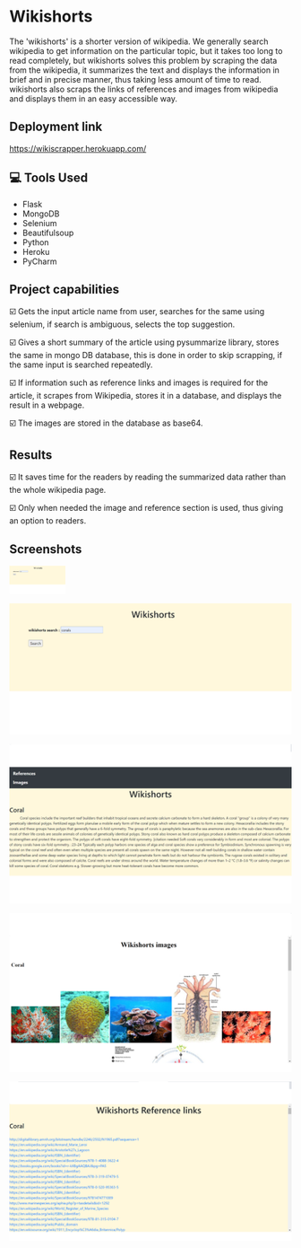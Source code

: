 
# Wikishorts

The 'wikishorts' is a shorter version of wikipedia. We generally search wikipedia to get information on the particular topic, but it takes too long to read completely, but wikishorts solves this problem by scraping the data from the wikipedia, it summarizes the text and displays the information in brief and in precise manner, thus taking less amount of time to read. wikishorts also scraps the links of references and images from wikipedia and displays them in an easy accessible way.


## Deployment link

https://wikiscrapper.herokuapp.com/



## 💻 Tools Used

- Flask
- MongoDB
- Selenium
- Beautifulsoup
- Python
- Heroku
- PyCharm


## Project capabilities

☑️ Gets the input article name from user, searches for the same using selenium, if search is ambiguous, selects the top suggestion. 

☑️ Gives a short summary of the article using pysummarize library, stores the same in mongo DB database, this is done in order to skip scrapping, if the same input is searched repeatedly.

☑️ If information such as reference links and images is required for the article, it scrapes from Wikipedia, stores it in a database, and displays the result in a webpage. 

☑️ The images are stored in the database as base64. 


## Results

☑️ It saves time for the readers by reading the summarized data rather than the whole wikipedia page.

☑️ Only when needed the image and reference section is used, thus giving an option to readers.



## Screenshots

<img src="Images/Front.png" width="100" height="50">

![Landing page](Images/Front.png)

![Summary](Images/summary.png)

![Images](Images/image.png)

![Regerences](Images/references.png)
